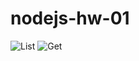 # nodejs-hw-01
![List](https://github.com/IhorArkushyn/nodejs-hw-01/assets/114363817/d514cd5b-8160-48e6-910d-cd78a6a9f351)
![Get](https://github.com/IhorArkushyn/nodejs-hw-01/assets/114363817/642a8951-b2cd-4658-8dc6-8c6661d6e897)
